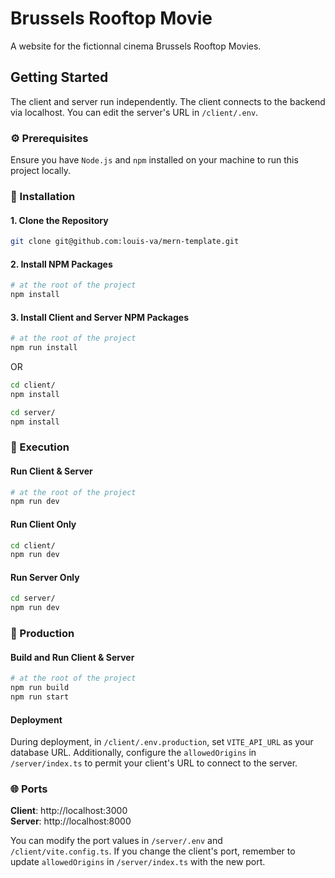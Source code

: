 # Brussels Rooftop Movie

A website for the fictionnal cinema Brussels Rooftop Movies.

## Getting Started

The client and server run independently. The client connects to the backend via localhost. You can edit the server's URL in `/client/.env`.

### ⚙️ Prerequisites

Ensure you have `Node.js` and `npm` installed on your machine to run this project locally.

### 💾 Installation

#### 1. Clone the Repository
```sh
git clone git@github.com:louis-va/mern-template.git
```

#### 2. Install NPM Packages
```sh
# at the root of the project
npm install
```

#### 3. Install Client and Server NPM Packages
```sh
# at the root of the project
npm run install
```
OR
```sh
cd client/
npm install
```
```sh
cd server/
npm install
```

### 🚀 Execution

#### Run Client & Server
```sh
# at the root of the project
npm run dev
```

#### Run Client Only
```sh
cd client/
npm run dev
```

#### Run Server Only
```sh
cd server/
npm run dev
```

### 🚚 Production

#### Build and Run Client & Server
```sh
# at the root of the project
npm run build
npm run start
```

#### Deployment
During deployment, in `/client/.env.production`, set `VITE_API_URL` as your database URL. Additionally, configure the `allowedOrigins` in `/server/index.ts` to permit your client's URL to connect to the server.

### 🌐 Ports
**Client**: http://localhost:3000 <br>
**Server**: http://localhost:8000

You can modify the port values in `/server/.env` and `/client/vite.config.ts`. If you change the client's port, remember to update `allowedOrigins` in `/server/index.ts` with the new port.